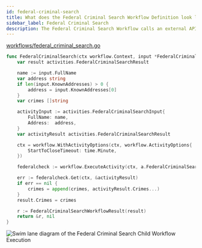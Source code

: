 ```yaml
---
id: federal-criminal-search
title: What does the Federal Criminal Search Workflow Definition look like?
sidebar_label: Federal Criminal Search
description: The Federal Criminal Search Workflow calls an external API via an Activity Execution and returns the results.
---
```


<!--SNIPSTART background-checks-federal-criminal-workflow-definition-->
[workflows/federal_criminal_search.go](https://github.com/temporalio/background-checks/blob/master/workflows/federal_criminal_search.go)
```go
func FederalCriminalSearch(ctx workflow.Context, input *FederalCriminalSearchWorkflowInput) (*FederalCriminalSearchWorkflowResult, error) {
	var result activities.FederalCriminalSearchResult

	name := input.FullName
	var address string
	if len(input.KnownAddresses) > 0 {
		address = input.KnownAddresses[0]
	}
	var crimes []string

	activityInput := activities.FederalCriminalSearchInput{
		FullName: name,
		Address:  address,
	}
	var activityResult activities.FederalCriminalSearchResult

	ctx = workflow.WithActivityOptions(ctx, workflow.ActivityOptions{
		StartToCloseTimeout: time.Minute,
	})

	federalcheck := workflow.ExecuteActivity(ctx, a.FederalCriminalSearch, activityInput)

	err := federalcheck.Get(ctx, &activityResult)
	if err == nil {
		crimes = append(crimes, activityResult.Crimes...)
	}
	result.Crimes = crimes

	r := FederalCriminalSearchWorkflowResult(result)
	return &r, nil
}

```
<!--SNIPEND-->

![Swim lane diagram of the Federal Criminal Search Child Workflow Execution](/diagrams/background-checks/federal-criminal-search-flow.svg)
